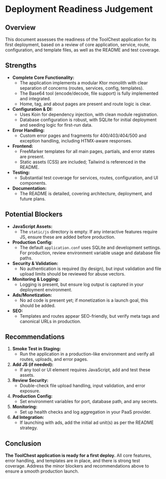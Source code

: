 # Deployment Readiness Judgement

## Overview
This document assesses the readiness of the ToolChest application for its first deployment, based on a review of core application, service, route, configuration, and template files, as well as the README and test coverage.

## Strengths
- **Complete Core Functionality:**
  - The application implements a modular Ktor monolith with clear separation of concerns (routes, services, config, templates).
  - The Base64 tool (encode/decode, file support) is fully implemented and integrated.
  - Home, tag, and about pages are present and route logic is clear.
- **Configuration & DI:**
  - Uses Koin for dependency injection, with clean module registration.
  - Database configuration is robust, with SQLite for initial deployment and seeding logic for first-run data.
- **Error Handling:**
  - Custom error pages and fragments for 400/403/404/500 and exception handling, including HTMX-aware responses.
- **Frontend:**
  - FreeMarker templates for all main pages, partials, and error states are present.
  - Static assets (CSS) are included; Tailwind is referenced in the README.
- **Testing:**
  - Substantial test coverage for services, routes, configuration, and UI components.
- **Documentation:**
  - The README is detailed, covering architecture, deployment, and future plans.

## Potential Blockers
- **JavaScript Assets:**
  - The `static/js` directory is empty. If any interactive features require JS, ensure these are added before production.
- **Production Config:**
  - The default `application.conf` uses SQLite and development settings. For production, review environment variable usage and database file paths.
- **Security & Validation:**
  - No authentication is required (by design), but input validation and file upload limits should be reviewed for abuse vectors.
- **Monitoring & Logging:**
  - Logging is present, but ensure log output is captured in your deployment environment.
- **Ads/Monetization:**
  - No ad code is present yet; if monetization is a launch goal, this should be added.
- **SEO:**
  - Templates and routes appear SEO-friendly, but verify meta tags and canonical URLs in production.

## Recommendations
1. **Smoke Test in Staging:**
   - Run the application in a production-like environment and verify all routes, uploads, and error pages.
2. **Add JS (if needed):**
   - If any tool or UI element requires JavaScript, add and test these assets.
3. **Review Security:**
   - Double-check file upload handling, input validation, and error exposure.
4. **Production Config:**
   - Set environment variables for port, database path, and any secrets.
5. **Monitoring:**
   - Set up health checks and log aggregation in your PaaS provider.
6. **Ad Integration:**
   - If launching with ads, add the initial ad unit(s) as per the README strategy.

## Conclusion
**The ToolChest application is ready for a first deploy.**
All core features, error handling, and templates are in place, and there is strong test coverage. Address the minor blockers and recommendations above to ensure a smooth production launch. 